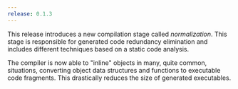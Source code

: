 ```yaml
---
release: 0.1.3
---
```


This release introduces a new compilation stage called _normalization_. This
stage is responsible for generated code redundancy elimination and includes
different techniques based on a static code analysis.

The compiler is now able to "inline" objects in many, quite common, situations,
converting object data structures and functions to executable code fragments.
This drastically reduces the size of generated executables.
